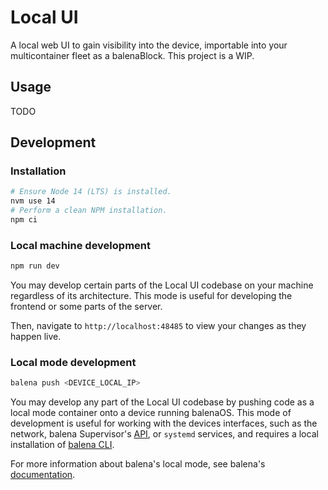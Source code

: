 # Local UI
A local web UI to gain visibility into the device, importable into your multicontainer fleet as a balenaBlock. This project is a WIP.

## Usage

TODO

## Development
### Installation
```bash
# Ensure Node 14 (LTS) is installed.
nvm use 14
# Perform a clean NPM installation.
npm ci
```
### Local machine development
```bash
npm run dev
```

You may develop certain parts of the Local UI codebase on your machine regardless of its architecture. This mode is useful for developing the frontend or some parts of the server.

Then, navigate to `http://localhost:48485` to view your changes as they happen live.

### Local mode development
```bash
balena push <DEVICE_LOCAL_IP>
```

You may develop any part of the Local UI codebase by pushing code as a local mode container onto a device running balenaOS. This mode of development is useful for working with the devices interfaces, such as the network, balena Supervisor's [API](https://www.balena.io/docs/reference/supervisor/supervisor-api/), or `systemd` services, and requires a local installation of [balena CLI](https://www.balena.io/docs/reference/balena-cli/).

For more information about balena's local mode, see balena's [documentation](https://www.balena.io/docs/learn/develop/local-mode/). 
